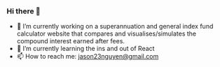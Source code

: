 ### Hi there 👋
- 🔭 I’m currently working on a superannuation and general index fund calculator website that compares and visualises/simulates the compound interest earned after fees. 
- 🌱 I’m currently learning the ins and out of React
- 📫 How to reach me: jason23nguyen@gmail.com

